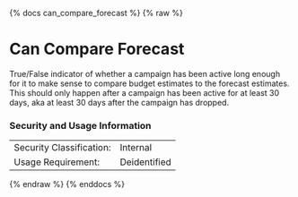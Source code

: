 {% docs can_compare_forecast %}
{% raw %}

<a name="can_compare_forecast"></a>
# Can Compare Forecast
True/False indicator of whether a campaign has been active long enough for it to make sense to 
compare budget estimates to the forecast estimates. This should only happen after a campaign has been 
active for at least 30 days, aka at least 30 days after the campaign has dropped.

### Security and Usage Information
|     |     |
| --- | --- |
| Security Classification: | Internal |
| Usage Requirement:       | Deidentified |

{% endraw %}
{% enddocs %}

